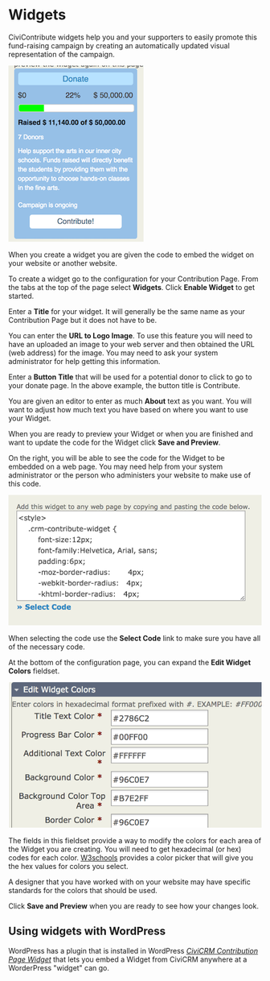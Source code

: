 # Widgets

CiviContribute widgets help you and your supporters to easily promote this fund-raising campaign by creating an automatically updated visual representation of the campaign.

![Contribution Widget Example](../img/contribution_widget_example.png)

When you create a widget you are given the code to embed the widget on your website or another website. 

To create a widget go to the configuration for your Contribution Page. From the tabs at the top of the page select **Widgets**.  Click **Enable Widget** to get started.  

Enter a **Title** for your widget.  It will generally be the same name as your Contribution Page but it does not have to be.  

You can enter the **URL to Logo Image**. To use this feature you will need to have an uploaded an image to your web server and then obtained the URL (web address) for the image. You may need to ask your system administrator for help getting this information.  

Enter a **Button Title** that will be used for a potential donor to click to go to your donate page. In the above example, the button title is Contribute.  

You are given an editor to enter as much **About** text as you want. You will want to adjust how much text you have based on where you want to use your Widget.  

When you are ready to preview your Widget or when you are finished and want to update the code for the Widget click **Save and Preview**. 

On the right, you will be able to see the code for the Widget to be embedded on a web page.  You may need help from your system administrator or the person who administers your website to make use of this code. 

![Contribution Widget Code](../img/contribution_widget_code.png)

When selecting the code use the **Select Code** link to make sure you have all of the necessary code.

At the bottom of the configuration page, you can expand the **Edit Widget Colors** fieldset. 

![Edit Widget Colors Fieldset](../img/contribution_widget_edit_widget_colors.png)

The fields in this fieldset provide a way to modify the colors for each area of the Widget you are creating. You will need to get hexadecimal (or hex) codes for each color.  [W3schools](https://www.w3schools.com/colors/colors_picker.asp) provides a color picker that will give you the hex values for colors you select.

A designer that you have worked with on your website may have specific standards for the colors that should be used.  

Click **Save and Preview** when you are ready to see how your changes look.  

## Using widgets with WordPress
WordPress has a plugin that is installed in WordPress [*CiviCRM Contribution Page Widget*](https://wordpress.org/plugins/civicrm-contribution-page-widget/) that lets you embed a Widget from CiviCRM anywhere at a WorderPress "widget" can go.  
